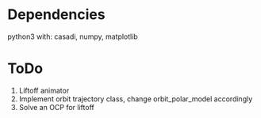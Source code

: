 # Dependencies
python3 with: casadi, numpy, matplotlib

# ToDo
1. Liftoff animator
2. Implement orbit trajectory class, change orbit_polar_model accordingly
3. Solve an OCP for liftoff
